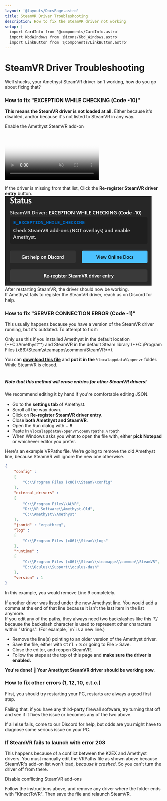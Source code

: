 ```yaml
---
layout: '@layouts/DocsPage.astro'
title: SteamVR Driver Troubleshooting
description: How to fix the SteamVR driver not working
setup: | 
  import CardInfo from '@components/CardInfo.astro'
  import KbdWindows from '@icons/Kbd_Windows.astro'
  import LinkButton from '@components/LinkButton.astro'
---
```

# SteamVR Driver Troubleshooting
Well shucks, your Amethyst SteamVR driver isn't working, how do you go about fixing that?
### How to fix "EXCEPTION WHILE CHECKING (Code -10)"
**This means the SteamVR driver is not loaded at all.** Either because it's disabled, and/or because it's not listed to SteamVR in any way.

<p>
<LinkButton href="amethyst://register">Enable the Amethyst SteamVR add-on</LinkButton>
</p>

<video autoplay muted loop src="/en/mp4/enable-amethyst-driver.mp4" poster="/en/mp4/enable-amethyst-driver.poster.png"></video>

If the driver is missing from that list, Click the **Re-register SteamVR driver entry** button.
![re-register steamvr driver button](/en/img/reregister-button.png)
After restarting SteamVR, the driver should now be working.  
If Amethyst fails to register the SteamVR driver, reach us on Discord for help.
### How to fix "SERVER CONNECTION ERROR (Code -1)"
This usually happens because you have a version of the SteamVR driver running, but it's outdated. To attempt to fix it:

<CardInfo title="Pre-edited VRPaths file:">
Only use this if you installed Amethyst in the default location (**C:\Amethyst**) and SteamVR in the default Steam library (**C:\Program Files (x86)\Steam\steamapps\common\SteamVR**).

You can **[download this file](/shared/openvrpaths.vrpath)** and **put it in the** `%localappdata%\openvr` folder. While SteamVR is closed.  
<br>
##### Note that this method will erase entries for other SteamVR drivers!
We recommend editing it by hand if you're comfortable editing JSON.
</CardInfo>

- Go to the **settings tab** of Amethyst.
- Scroll all the way down.
- Click on **Re-register SteamVR driver entry**.
- Close **both Amethyst and SteamVR**.
- Open the Run dialog with <KbdWindows /> + <kbd>R</kbd>
- Paste in `%localappdata%\openvr\openvrpaths.vrpath`
- When Windows asks you what to open the file with, either **pick Notepad** or whichever editor you prefer.

Here's an example VRPaths file. We're going to remove the old Amethyst line, because SteamVR will ignore the new one otherwise.
```json
{
	"config" : 
	[
		"C:\\Program Files (x86)\\Steam\\config"
	],
	"external_drivers" : 
	[
        "C:\\Program Files\\ALVR",
        "D:\\VR Software\\Amethyst-Old",
        "C:\\Amethyst\\Amethyst"
	],
	"jsonid" : "vrpathreg",
	"log" : 
	[
		"C:\\Program Files (x86)\\Steam\\logs"
	],
	"runtime" : 
	[
		"C:\\Program Files (x86)\\Steam\\steamapps\\common\\SteamVR",
		"E:\\Oculus\\Support\\oculus-dash"
	],
	"version" : 1
}
```
In this example, you would remove Line 9 completely.

<CardInfo title="Don't forget about JSON formatting!">
If another driver was listed under the new Amethyst line. You would add a comma at the end of that line because it isn't the last item in the list anymore.  
<br>
If you edit any of the paths, they always need two backslashes like this `\\` because the backslash character is used to represent other characters within "strings". (For example, `\n` is a new line.)
</CardInfo>

- Remove the line(s) pointing to an older version of the Amethyst driver.
- Save the file, either with <kbd>Ctrl</kbd> + <kbd>S</kbd> or going to File > Save.
- Close the editor, and reopen SteamVR.
- Follow the steps at the top of this page and **make sure the driver is enabled.**

**You're done! 🎉 Your Amethyst SteamVR driver should be working now.**

### How to fix other errors (1, 12, 10, e.t.c.)
First, you should try restarting your PC, restarts are always a good first step.

Failing that, if you have any third-party firewall software, try turning that off and see if it fixes the issue or becomes any of the two above.

If all else fails, come to our Discord for help, but odds are you might have to diagnose some serious issue on your PC.

### If SteamVR fails to launch with error 203
This happens because of a conflict between the K2EX and Amethyst drivers. You must manually edit the VRPaths file as shown above because SteamVR's add-on list won't load, *because it crashed*. So you can't turn the driver off from there.

<p>
<LinkButton href="amethyst://removelegacyaddons">Disable conflicting SteamVR add-ons</LinkButton>
</p>

Follow the instructions above, and remove any driver where the folder ends with "KinectToVR". Then save the file and relaunch SteamVR.